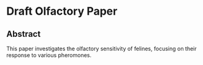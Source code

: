 # Draft Olfactory Paper

## Abstract
This paper investigates the olfactory sensitivity of felines, focusing on their response to various pheromones.